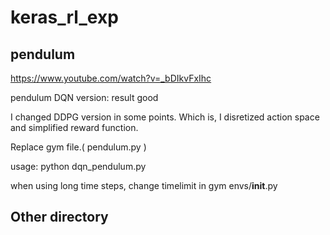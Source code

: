 # keras_rl_exp

## pendulum

https://www.youtube.com/watch?v=_bDIkvFxIhc

pendulum DQN version: result good

I changed DDPG version in some points. Which is, I disretized action space and simplified reward function.

Replace gym file.( pendulum.py )

usage: python dqn_pendulum.py

when using long time steps, change timelimit in gym envs/__init__.py
## Other directory




